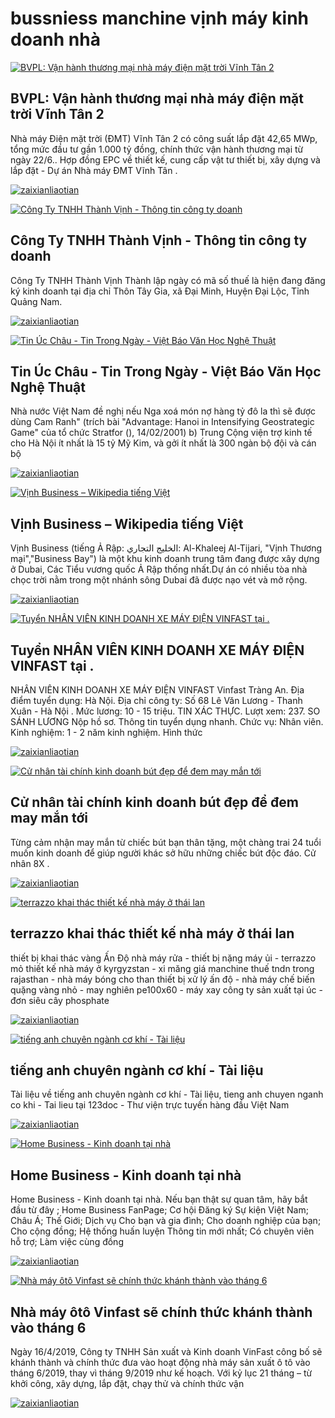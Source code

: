 # bussniess manchine vịnh máy kinh doanh nhà
<a href="https://mnn.zoosnet.net/LR/Chatpre.aspx?id=MNN94995150&p=https://topgrinding.com/" target="_blank">![BVPL: Vận hành thương mại nhà máy điện mặt trời Vĩnh Tân 2](https://github.com/technlg/images/blob/main/55.jpg)</a>
## BVPL: Vận hành thương mại nhà máy điện mặt trời Vĩnh Tân 2
Nhà máy Điện mặt trời (ĐMT) Vĩnh Tân 2 có công suất lắp đặt 42,65 MWp, tổng mức đầu tư gần 1.000 tỷ đồng, chính thức vận hành thương mại từ ngày 22/6.. Hợp đồng EPC về thiết kế, cung cấp vật tư thiết bị, xây dựng và lắp đặt - Dự án Nhà máy ĐMT Vĩnh Tân .
<a href="https://mnn.zoosnet.net/LR/Chatpre.aspx?id=MNN94995150&p=https://topgrinding.com/" target="_blank"><img src="https://github.com/technlg/images/raw/main/chat11.jpg" alt="zaixianliaotian"/></a><a href="//whatsapp.shibangsoft.com/WhatsApp.php" ><img src="https://github.com/technlg/images/raw/main/chat11.png" alt=""></a>
<a href="https://mnn.zoosnet.net/LR/Chatpre.aspx?id=MNN94995150&p=https://topgrinding.com/" target="_blank">![Công Ty TNHH Thành Vịnh - Thông tin công ty doanh ](https://github.com/technlg/images/blob/main/52.jpg)</a>
## Công Ty TNHH Thành Vịnh - Thông tin công ty doanh 
Công Ty TNHH Thành Vịnh Thành lập ngày có mã số thuế là hiện đang đăng ký kinh doanh tại địa chỉ Thôn Tây Gia, xã Đại Minh, Huyện Đại Lộc, Tỉnh Quảng Nam.
<a href="https://mnn.zoosnet.net/LR/Chatpre.aspx?id=MNN94995150&p=https://topgrinding.com/" target="_blank"><img src="https://github.com/technlg/images/raw/main/chat11.jpg" alt="zaixianliaotian"/></a><a href="//whatsapp.shibangsoft.com/WhatsApp.php" ><img src="https://github.com/technlg/images/raw/main/chat11.png" alt=""></a>
<a href="https://mnn.zoosnet.net/LR/Chatpre.aspx?id=MNN94995150&p=https://topgrinding.com/" target="_blank">![Tin Úc Châu - Tin Trong Ngày - Việt Báo Văn Học Nghệ Thuật](https://github.com/technlg/images/blob/main/58.jpg)</a>
## Tin Úc Châu - Tin Trong Ngày - Việt Báo Văn Học Nghệ Thuật
Nhà nước Việt Nam đề nghị nếu Nga xoá món nợ hàng tỷ đô la thì sẽ được dùng Cam Ranh" (trích bài "Advantage: Hanoi in Intensifying Geostrategic Game" của tổ chức Stratfor (), 14/02/2001) b) Trung Cộng viện trợ kinh tế cho Hà Nội ít nhất là 15 tỷ Mỹ Kim, và gởi ít nhất là 300 ngàn bộ đội và cán bộ 
<a href="https://mnn.zoosnet.net/LR/Chatpre.aspx?id=MNN94995150&p=https://topgrinding.com/" target="_blank"><img src="https://github.com/technlg/images/raw/main/chat11.jpg" alt="zaixianliaotian"/></a><a href="//whatsapp.shibangsoft.com/WhatsApp.php" ><img src="https://github.com/technlg/images/raw/main/chat11.png" alt=""></a>
<a href="https://mnn.zoosnet.net/LR/Chatpre.aspx?id=MNN94995150&p=https://topgrinding.com/" target="_blank">![Vịnh Business – Wikipedia tiếng Việt](https://github.com/technlg/images/blob/main/48.jpg)</a>
## Vịnh Business – Wikipedia tiếng Việt
Vịnh Business (tiếng Ả Rập: الخليج التجاري: Al-Khaleej Al-Tijari, "Vịnh Thương mại","Business Bay") là một khu kinh doanh trung tâm đang được xây dựng ở Dubai, Các Tiểu vương quốc Ả Rập thống nhất.Dự án có nhiều tòa nhà chọc trời nằm trong một nhánh sông Dubai đã được nạo vét và mở rộng.
<a href="https://mnn.zoosnet.net/LR/Chatpre.aspx?id=MNN94995150&p=https://topgrinding.com/" target="_blank"><img src="https://github.com/technlg/images/raw/main/chat11.jpg" alt="zaixianliaotian"/></a><a href="//whatsapp.shibangsoft.com/WhatsApp.php" ><img src="https://github.com/technlg/images/raw/main/chat11.png" alt=""></a>
<a href="https://mnn.zoosnet.net/LR/Chatpre.aspx?id=MNN94995150&p=https://topgrinding.com/" target="_blank">![Tuyển NHÂN VIÊN KINH DOANH XE MÁY ĐIỆN VINFAST tại .](https://github.com/technlg/images/blob/main/52.jpg)</a>
## Tuyển NHÂN VIÊN KINH DOANH XE MÁY ĐIỆN VINFAST tại .
NHÂN VIÊN KINH DOANH XE MÁY ĐIỆN VINFAST Vinfast Tràng An. Địa điểm tuyển dụng: Hà Nội. Địa chỉ công ty: Số 68 Lê Văn Lương - Thanh Xuân - Hà Nội . Mức lương: 10 - 15 triệu. TIN XÁC THỰC. Lượt xem: 237. SO SÁNH LƯƠNG Nộp hồ sơ. Thông tin tuyển dụng nhanh. Chức vụ: Nhân viên. Kinh nghiệm: 1 - 2 năm kinh nghiệm. Hình thức
<a href="https://mnn.zoosnet.net/LR/Chatpre.aspx?id=MNN94995150&p=https://topgrinding.com/" target="_blank"><img src="https://github.com/technlg/images/raw/main/chat11.jpg" alt="zaixianliaotian"/></a><a href="//whatsapp.shibangsoft.com/WhatsApp.php" ><img src="https://github.com/technlg/images/raw/main/chat11.png" alt=""></a>
<a href="https://mnn.zoosnet.net/LR/Chatpre.aspx?id=MNN94995150&p=https://topgrinding.com/" target="_blank">![Cử nhân tài chính kinh doanh bút đẹp để đem may mắn tới ](https://github.com/technlg/images/blob/main/32.jpg)</a>
## Cử nhân tài chính kinh doanh bút đẹp để đem may mắn tới 
Từng cảm nhận may mắn từ chiếc bút bạn thân tặng, một chàng trai 24 tuổi muốn kinh doanh để giúp người khác sở hữu những chiếc bút độc đáo. Cử nhân 8X .
<a href="https://mnn.zoosnet.net/LR/Chatpre.aspx?id=MNN94995150&p=https://topgrinding.com/" target="_blank"><img src="https://github.com/technlg/images/raw/main/chat11.jpg" alt="zaixianliaotian"/></a><a href="//whatsapp.shibangsoft.com/WhatsApp.php" ><img src="https://github.com/technlg/images/raw/main/chat11.png" alt=""></a>
<a href="https://mnn.zoosnet.net/LR/Chatpre.aspx?id=MNN94995150&p=https://topgrinding.com/" target="_blank">![terrazzo khai thác thiết kế nhà máy ở thái lan](https://github.com/technlg/images/blob/main/16.jpg)</a>
## terrazzo khai thác thiết kế nhà máy ở thái lan
thiết bị khai thác vàng Ấn Độ nhà máy rửa - thiết bị nặng máy ủi - terrazzo mỏ thiết kế nhà máy ở kyrgyzstan - xi măng giá manchine thuế tndn trong rajasthan - nhà máy bóng cho than thiết bị xử lý ấn độ - nhà máy chế biến quặng vàng nhỏ - may nghiên pe100x60 - máy xay công ty sản xuất tại úc - đơn siêu cây phosphate 
<a href="https://mnn.zoosnet.net/LR/Chatpre.aspx?id=MNN94995150&p=https://topgrinding.com/" target="_blank"><img src="https://github.com/technlg/images/raw/main/chat11.jpg" alt="zaixianliaotian"/></a><a href="//whatsapp.shibangsoft.com/WhatsApp.php" ><img src="https://github.com/technlg/images/raw/main/chat11.png" alt=""></a>
<a href="https://mnn.zoosnet.net/LR/Chatpre.aspx?id=MNN94995150&p=https://topgrinding.com/" target="_blank">![tiếng anh chuyên ngành cơ khí - Tài liệu](https://github.com/technlg/images/blob/main/28.jpg)</a>
## tiếng anh chuyên ngành cơ khí - Tài liệu
Tài liệu về tiếng anh chuyên ngành cơ khí - Tài liệu, tieng anh chuyen nganh co khi - Tai lieu tại 123doc - Thư viện trực tuyến hàng đầu Việt Nam
<a href="https://mnn.zoosnet.net/LR/Chatpre.aspx?id=MNN94995150&p=https://topgrinding.com/" target="_blank"><img src="https://github.com/technlg/images/raw/main/chat11.jpg" alt="zaixianliaotian"/></a><a href="//whatsapp.shibangsoft.com/WhatsApp.php" ><img src="https://github.com/technlg/images/raw/main/chat11.png" alt=""></a>
<a href="https://mnn.zoosnet.net/LR/Chatpre.aspx?id=MNN94995150&p=https://topgrinding.com/" target="_blank">![Home Business - Kinh doanh tại nhà](https://github.com/technlg/images/blob/main/23.jpg)</a>
## Home Business - Kinh doanh tại nhà
Home Business - Kinh doanh tại nhà. Nếu bạn thật sự quan tâm, hãy bắt đầu từ đây ; Home Business FanPage; Cơ hội Đăng ký Sự kiện Việt Nam; Châu Á; Thế Giới; Dịch vụ Cho bạn và gia đình; Cho doanh nghiệp của bạn; Cho cộng đồng; Hệ thống huấn luyện Thông tin mới nhất; Có chuyên viên hỗ trợ; Làm việc cùng đồng 
<a href="https://mnn.zoosnet.net/LR/Chatpre.aspx?id=MNN94995150&p=https://topgrinding.com/" target="_blank"><img src="https://github.com/technlg/images/raw/main/chat11.jpg" alt="zaixianliaotian"/></a><a href="//whatsapp.shibangsoft.com/WhatsApp.php" ><img src="https://github.com/technlg/images/raw/main/chat11.png" alt=""></a>
<a href="https://mnn.zoosnet.net/LR/Chatpre.aspx?id=MNN94995150&p=https://topgrinding.com/" target="_blank">![Nhà máy ôtô Vinfast sẽ chính thức khánh thành vào tháng 6 ](https://github.com/technlg/images/blob/main/10.jpg)</a>
## Nhà máy ôtô Vinfast sẽ chính thức khánh thành vào tháng 6 
Ngày 16/4/2019, Công ty TNHH Sản xuất và Kinh doanh VinFast công bố sẽ khánh thành và chính thức đưa vào hoạt động nhà máy sản xuất ô tô vào tháng 6/2019, thay vì tháng 9/2019 như kế hoạch. Với kỷ lục 21 tháng – từ khởi công, xây dựng, lắp đặt, chạy thử và chính thức vận 
<a href="https://mnn.zoosnet.net/LR/Chatpre.aspx?id=MNN94995150&p=https://topgrinding.com/" target="_blank"><img src="https://github.com/technlg/images/raw/main/chat11.jpg" alt="zaixianliaotian"/></a><a href="//whatsapp.shibangsoft.com/WhatsApp.php" ><img src="https://github.com/technlg/images/raw/main/chat11.png" alt=""></a>
